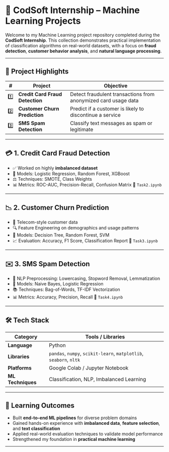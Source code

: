 # 🧠 CodSoft Internship – Machine Learning Projects

Welcome to my Machine Learning project repository completed during the **CodSoft Internship**. This collection demonstrates practical implementation of classification algorithms on real-world datasets, with a focus on **fraud detection**, **customer behavior analysis**, and **natural language processing**.

---

## 📌 Project Highlights

| #   | Project                         | Objective                                                      |
| --- | ------------------------------- | -------------------------------------------------------------- |
| 1️⃣ | **Credit Card Fraud Detection** | Detect fraudulent transactions from anonymized card usage data |
| 2️⃣ | **Customer Churn Prediction**   | Predict if a customer is likely to discontinue a service       |
| 3️⃣ | **SMS Spam Detection**          | Classify text messages as spam or legitimate                   |

---

## 💳 1. Credit Card Fraud Detection

* ✅ Worked on highly **imbalanced dataset**
* 🧪 Models: Logistic Regression, Random Forest, XGBoost
* ⚖️ Techniques: SMOTE, Class Weights
* 📊 Metrics: ROC-AUC, Precision-Recall, Confusion Matrix
  📂 `Task2.ipynb`

---

## 📉 2. Customer Churn Prediction

* 📁 Telecom-style customer data
* 🔍 Feature Engineering on demographics and usage patterns
* 🧠 Models: Decision Tree, Random Forest, SVM
* 📈 Evaluation: Accuracy, F1 Score, Classification Report
  📂 `Task3.ipynb`

---

## ✉️ 3. SMS Spam Detection

* 🧹 NLP Preprocessing: Lowercasing, Stopword Removal, Lemmatization
* 🧠 Models: Naive Bayes, Logistic Regression
* 📚 Techniques: Bag-of-Words, TF-IDF Vectorization
* 📊 Metrics: Accuracy, Precision, Recall
  📂 `Task4.ipynb`

---

## 🛠 Tech Stack

| Category          | Tools / Libraries                                                  |
| ----------------- | ------------------------------------------------------------------ |
| **Language**      | Python                                                             |
| **Libraries**     | `pandas`, `numpy`, `scikit-learn`, `matplotlib`, `seaborn`, `nltk` |
| **Platforms**     | Google Colab / Jupyter Notebook                                    |
| **ML Techniques** | Classification, NLP, Imbalanced Learning                           |

---

## 🎯 Learning Outcomes

* Built **end-to-end ML pipelines** for diverse problem domains
* Gained hands-on experience with **imbalanced data**, **feature selection**, and **text classification**
* Applied real-world evaluation techniques to validate model performance
* Strengthened my foundation in **practical machine learning**

---


